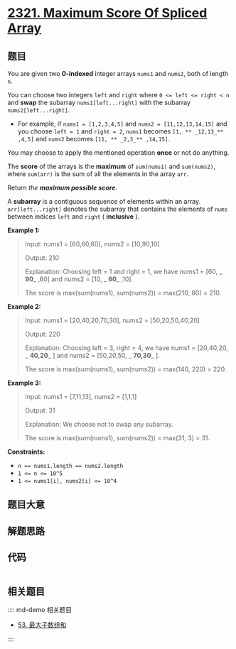 # [2321. Maximum Score Of Spliced Array](https://leetcode.com/problems/maximum-score-of-spliced-array/)

## 题目

You are given two **0-indexed** integer arrays `nums1` and `nums2`, both of
length `n`.

You can choose two integers `left` and `right` where `0 <= left <= right < n`
and **swap** the subarray `nums1[left...right]` with the subarray
`nums2[left...right]`.

- For example, if `nums1 = [1,2,3,4,5]` and `nums2 = [11,12,13,14,15]` and you choose `left = 1` and `right = 2`, `nums1` becomes `[1, ** _12,13_** ,4,5]` and `nums2` becomes `[11, ** _2,3_** ,14,15]`.

You may choose to apply the mentioned operation **once** or not do anything.

The **score** of the arrays is the **maximum** of `sum(nums1)` and
`sum(nums2)`, where `sum(arr)` is the sum of all the elements in the array
`arr`.

Return _the **maximum possible score**_.

A **subarray** is a contiguous sequence of elements within an array.
`arr[left...right]` denotes the subarray that contains the elements of `nums`
between indices `left` and `right` ( **inclusive** ).

**Example 1:**

> Input: nums1 = [60,60,60], nums2 = [10,90,10]
>
> Output: 210
>
> Explanation: Choosing left = 1 and right = 1, we have nums1 = [60, _ **90**_ ,60] and nums2 = [10, _ **60**_ ,10].
>
> The score is max(sum(nums1), sum(nums2)) = max(210, 80) = 210.

**Example 2:**

> Input: nums1 = [20,40,20,70,30], nums2 = [50,20,50,40,20]
>
> Output: 220
>
> Explanation: Choosing left = 3, right = 4, we have nums1 = [20,40,20, _ **40,20**_ ] and nums2 = [50,20,50, _ **70,30**_ ].
>
> The score is max(sum(nums1), sum(nums2)) = max(140, 220) = 220.

**Example 3:**

> Input: nums1 = [7,11,13], nums2 = [1,1,1]
>
> Output: 31
>
> Explanation: We choose not to swap any subarray.
>
> The score is max(sum(nums1), sum(nums2)) = max(31, 3) = 31.

**Constraints:**

- `n == nums1.length == nums2.length`
- `1 <= n <= 10^5`
- `1 <= nums1[i], nums2[i] <= 10^4`

## 题目大意

## 解题思路

## 代码

```javascript

```

## 相关题目

:::: md-demo 相关题目

- [53. 最大子数组和](https://leetcode.com/problems/maximum-subarray)

::::

